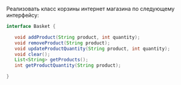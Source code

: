 Реализовать класс корзины интернет магазина по следующему интерфейсу:

 ```java 
 interface Basket {

    void addProduct(String product, int quantity);
    void removeProduct(String product);
    void updateProductQuantity(String product, int quantity);
    void clear();
    List<String> getProducts();
    int getProductQuantity(String product);

}
```